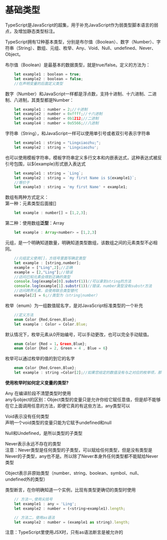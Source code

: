 # 基础类型

TypeScript是JavaScript的超集，用于补充JavaScript作为弱类型脚本语言的弱点，及增加静态类型标注。  

TypeScript拥有12种基本类型，分别是布尔值（Boolean）、数字（Number）、字符串（String）、数组、元组、枚举、Any、Void、Null、undefined、Never、Object。  

布尔值（Boolean）是最基本的数据类型，就是true/false。定义的方法为：  
```js
    let example1 : boolean = true;
    let example2 : boolean = false;
    //在声明变量的后面定义类型
```

数字（Number）和JavaScript一样都是浮点数，支持十进制、十六进制、二进制、八进制，其类型都是Number：
```js
    let example1 : number = 2;//十进制
    let example2 : number = 0xffff;//十六进制
    let example3 : number = 0b1212;//二进制
    let example4 : number = 0o5566;//八进制
```

字符串（String），和JavaScript一样可以使用单引号或者双引号表示字符串
```js
    let example1 : string = "Lingxiaozhu;";
    let example2 : string = 'Lingxiaozhu';
```
也可以使用模板字符串，模板字符串定义多行文本和内嵌表达式，这种表达式被反引号包围，以${example}形式嵌入表达式  
```js
    let example1 : string = `Ling`;
    let example2 : string = `my first Name is ${example1}`;
    //等价于
    let example3 : string = 'my first Name' + example1;
```

数组有两种方式定义：  
第一种：元素类型后面接[]  
```js
    let example : number[] = [1,2,3];
```
第二种：使用数组**泛型**：Array<number>  
```js
    let example : Array<number> = [1,2,3]
```

元组，是一个明确知道数量，明确知道类型数组，该数组之间的元素类型不必相同。  
```js
    //元组定义使用[]，方括号里面写确定类型
    let example : [string,number];
    example = ["Ling",2];//正确
    example = [2,"Ling"];//错误
    //访问已知元素会得到正确的类型
    console.log(example[0].substr(1))//可以拿到string的方法
    console.log(example[1].substr(1))//错误，number类型没有substr方法
    //访问跨界元素，会使用联合类型替代
    example[2] = 6;//类型为（string|number）
```

枚举（enum）为一组数值赋名字，是对JavaScript标准类型的一个补充  
```js
    //定义方法
    enum Color {Red,Green,Blue};
    let example : Color = Color.Blue;
```
默认情况下，枚举元素从0开始编号，可以手动更改，也可以完全手动赋值。  
```js
    enum Color {Red = 1，Green,Blue};
    enum Color {Red = 2, Green = 4 , Blue = 6}
```
枚举可以通过枚举的值的到它的名字
```js
    enum Color {Red,Green,Blue};
    let example : string =Color[2];//如果您给定的数值没有与之对应的枚举项，那么结果就是 undefined
```

**使用枚举时如何定义变量的类型?**

Any 在编译阶段不清楚类型时使用  
any与object的区别：Object类型的变量只是允许你给它赋任意值，但是却不能够在它上面调用任意的方法，即便它真的有这些方法，any类型可以  

Void表示没有任何类型    
声明一个void类型的变量只能为它赋予undefined和null  

Null和Undefined，是所以类型的子类型  

Never表示永远不存在的类型  
注意：Never类型是任何类型的子类型，可以赋给任何类型，但是没有类型是Never的子类型，any也不是。所以除了Never本身外任何类型都不能赋给Never类型 

Object表示非原始类型（number、string、boolean、symbol、null、undefined外的类型）  

类型断言，在你明确知道一个实例，比现有类型更确切的类型时使用  
```js
    // 方法一,使用尖括号
    let example1 : any = 'Ling';
    let example2 : number = (<string>example1).length;

    // 方法二，使用as语法
    let example2 : number = (example1 as string).length;
```
注意：TypeScript里使用JSX时，只有as语法断言是被允许的